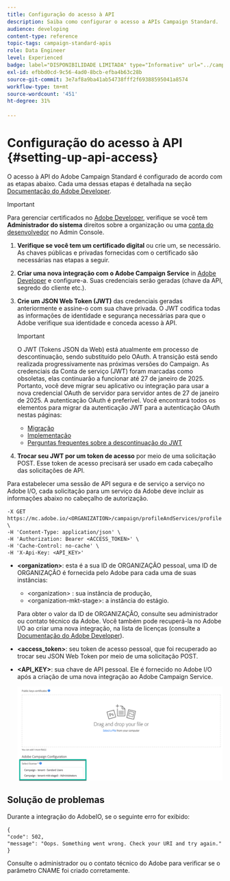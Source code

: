 ```yaml
---
title: Configuração do acesso à API
description: Saiba como configurar o acesso a APIs Campaign Standard.
audience: developing
content-type: reference
topic-tags: campaign-standard-apis
role: Data Engineer
level: Experienced
badge: label="DISPONIBILIDADE LIMITADA" type="Informative" url="../campaign-standard-migration-home.md" tooltip="Restrito a usuários migrados do Campaign Standard"
exl-id: efbbd0cd-9c56-4ad0-8bcb-efba4b63c28b
source-git-commit: 3e7af8a9ba41ab54738fff2f69388595041a8574
workflow-type: tm+mt
source-wordcount: '451'
ht-degree: 31%

---
```


# Configuração do acesso à API {#setting-up-api-access}

O acesso à API do Adobe Campaign Standard é configurado de acordo com as etapas abaixo. Cada uma dessas etapas é detalhada na seção [Documentação do Adobe Developer](https://developer.adobe.com/developer-console/docs/guides/#!AdobeDocs/adobeio-auth/master/AuthenticationOverview/ServiceAccountIntegration.md).

>[!IMPORTANT]
>
>Para gerenciar certificados no [Adobe Developer](https://developer.adobe.com/), verifique se você tem **Administrador do sistema** direitos sobre a organização ou uma [conta do desenvolvedor](https://helpx.adobe.com/br/enterprise/using/manage-developers.html) no Admin Console.

1. **Verifique se você tem um certificado digital** ou crie um, se necessário. As chaves públicas e privadas fornecidas com o certificado são necessárias nas etapas a seguir.
1. **Criar uma nova integração com o Adobe Campaign Service** in [Adobe Developer](https://developer.adobe.com/) e configure-a. Suas credenciais serão geradas (chave da API, segredo do cliente etc.).
1. **Crie um JSON Web Token (JWT)** das credenciais geradas anteriormente e assine-o com sua chave privada. O JWT codifica todas as informações de identidade e segurança necessárias para que o Adobe verifique sua identidade e conceda acesso à API.

   >[!IMPORTANT]
   >
   >O JWT (Tokens JSON da Web) está atualmente em processo de descontinuação, sendo substituído pelo OAuth. A transição está sendo realizada progressivamente nas próximas versões do Campaign. As credenciais da Conta de serviço (JWT) foram marcadas como obsoletas, elas continuarão a funcionar até 27 de janeiro de 2025. Portanto, você deve migrar seu aplicativo ou integração para usar a nova credencial OAuth de servidor para servidor antes de 27 de janeiro de 2025. A autenticação OAuth é preferível. Você encontrará todos os elementos para migrar da autenticação JWT para a autenticação OAuth nestas páginas:
   >* [Migração](https://developer.adobe.com/developer-console/docs/guides/authentication/ServerToServerAuthentication/migration/)
   >* [Implementação](https://developer.adobe.com/developer-console/docs/guides/authentication/ServerToServerAuthentication/implementation/)
   >* [Perguntas frequentes sobre a descontinuação do JWT](https://developer.adobe.com/developer-console/docs/guides/authentication/ServerToServerAuthentication/faqs/)

1. **Trocar seu JWT por um token de acesso** por meio de uma solicitação POST. Esse token de acesso precisará ser usado em cada cabeçalho das solicitações de API.

Para estabelecer uma sessão de API segura e de serviço a serviço no Adobe I/O, cada solicitação para um serviço da Adobe deve incluir as informações abaixo no cabeçalho de autorização.

```
-X GET https://mc.adobe.io/<ORGANIZATION>/campaign/profileAndServices/profile \
-H 'Content-Type: application/json' \
-H 'Authorization: Bearer <ACCESS_TOKEN>' \
-H 'Cache-Control: no-cache' \
-H 'X-Api-Key: <API_KEY>'
```

* **&lt;organization>**: esta é a sua ID de ORGANIZAÇÃO pessoal, uma ID de ORGANIZAÇÃO é fornecida pelo Adobe para cada uma de suas instâncias:

   * &lt;organization> : sua instância de produção,
   * &lt;organization-mkt-stage>: a instância do estágio.

  Para obter o valor da ID de ORGANIZAÇÃO, consulte seu administrador ou contato técnico da Adobe. Você também pode recuperá-la no Adobe I/O ao criar uma nova integração, na lista de licenças (consulte a <a href="https://developer.adobe.com/developer-console/docs/guides/authentication/">Documentação do Adobe Developer</a>).

* **&lt;access_token>**: seu token de acesso pessoal, que foi recuperado ao trocar seu JSON Web Token por meio de uma solicitação POST.

* **&lt;API_KEY>**: sua chave de API pessoal. Ele é fornecido no Adobe I/O após a criação de uma nova integração ao Adobe Campaign Service.

  ![texto alternativo](assets/tenant.png)

## Solução de problemas

Durante a integração do AdobeIO, se o seguinte erro for exibido:

```
{ 
"code": 502, 
"message": "Oops. Something went wrong. Check your URI and try again." 
}
```


Consulte o administrador ou o contato técnico do Adobe para verificar se o parâmetro CNAME foi criado corretamente.
